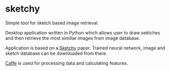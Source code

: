 # sketchy
Simple tool for sketch based image retrieval.

Desktop application written in Python which allows user to draw sektches and then retrieve the most similiar images from image database.

Application is based on a [Sketchy](http://sketchy.eye.gatech.edu) paper. Trained neural network, image and sketch database can be downloaded from there. 

[Caffe](http://caffe.berkeleyvision.org) is used for processing data and calculating features.
